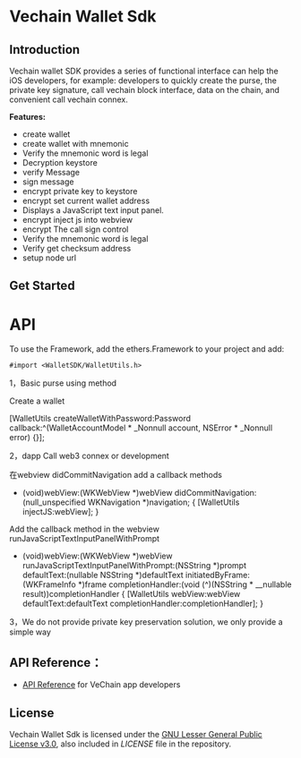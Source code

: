 



# Vechain Wallet Sdk 


## Introduction

Vechain wallet SDK provides a series of functional interface can help the iOS developers, for example: developers to quickly create the purse, the private key signature, call vechain block interface, data on the chain, and convenient call vechain connex.

**Features:**

- create wallet
- create wallet with mnemonic
- Verify the mnemonic word is legal
- Decryption keystore
- verify Message
- sign message
- encrypt private key to keystore
- encrypt set current wallet address
- Displays a JavaScript text input panel.
- encrypt inject js into webview
- encrypt The call sign control
- Verify the mnemonic word is legal
- Verify get checksum address
- setup node url

## Get Started 

API
===

To use the Framework, add the ethers.Framework to your project and add:

```obj-c
#import <WalletSDK/WalletUtils.h>
```

1，Basic purse using method    

Create a wallet


[WalletUtils createWalletWithPassword:Password
callback:^(WalletAccountModel * _Nonnull account, NSError * _Nonnull error)
{}];

2，dapp Call web3 connex or development

在webview didCommitNavigation add a callback methods

- (void)webView:(WKWebView *)webView didCommitNavigation:(null_unspecified WKNavigation *)navigation;
{
[WalletUtils injectJS:webView];
}

Add the callback method in the webview runJavaScriptTextInputPanelWithPrompt

- (void)webView:(WKWebView *)webView runJavaScriptTextInputPanelWithPrompt:(NSString *)prompt defaultText:(nullable NSString *)defaultText initiatedByFrame:(WKFrameInfo *)frame completionHandler:(void (^)(NSString * __nullable result))completionHandler
{
[WalletUtils webView:webView  defaultText:defaultText completionHandler:completionHandler];
}

3，We do not provide private key preservation solution, we only provide a simple way





## API Reference：

+ [API Reference](https://vit.digonchain.com/vechain-mobile-apps/ios-wallet-sdk/blob/master/API%20Reference%20.md) for VeChain app developers

## License

Vechain Wallet Sdk is licensed under the
[GNU Lesser General Public License v3.0](https://www.gnu.org/licenses/lgpl-3.0.html), also included
in *LICENSE* file in the repository.

